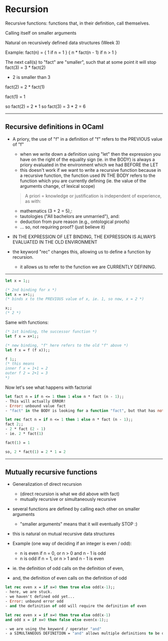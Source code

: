 # Recursion

Recursive functions: functions that, in their definition, call themselves.

Calling itself on smaller arguments

Natural on recursively defined data structures (Week 3)

Example:
fact(n) =
  { 1                     if n = 1 }
  { n * fact(n - 1)       if n > 1 }


The next call(s) to "fact" are "smaller", such that at some point it will stop
fact(3) = 3 * fact(2)
  - 2 is smaller than 3

fact(2) = 2 * fact(1)

fact(1) = 1

so fact(2) = 2 * 1
so fact(3) = 3 * 2 = 6

------------------------------------------------------------
## Recursive definitions in OCaml
- A priory, the use of "f" in a definition of "f" refers to the PREVIOUS value of "f"
  - when we write down a definition using "let" then the expression you have on the right
  of the equality sign (ie. in the BODY) is always a priory evaluated in the environment which we had
  BEFORE the LET
  - this doesn't work if we want to write a recursive function because in a
    recursive function, the function used IN THE BODY refers to the function which you
    are currently defining (ie. the value of the arguments change, cf lexical scope)

  > A priori = knowledge or justification is independent of experience, as with:
    - mathematics (3 + 2 = 5),:
    - tautologies ("All bachelors are unmarried"), and:
    - deduction from pure reason (e.g., ontological proofs)
    - ... so, not requiring proof? (just believe it)

- IN THE EXPRESSION OF LET BINDING, THE EXPRESSION IS ALWAYS EVALUATED IN THE OLD ENVIRONMENT

- the keyword "rec" changes this, allowing us to define a function by recursion.
  - it allows us to refer to the function we are CURRENTLY DEFINING.

------------------------------------------------------------
```ocaml
let x = 1;;

(* 2nd binding for x *)
let x = x+1;;
(* binds x to the PREVIOUS value of x, ie. 1, so now, x = 2 *)

x;;
(* 2 *)
```

Same with functions:
```ocaml
(* 1st binding, the successor function *)
let f x = x+1;;

(* new binding, "f" here refers to the old "f" above *)
let f x = f (f x));;

f 1;;
(* this means
inner f x = 1+1 = 2
outer f 2 = 2+1 = 3
*)
```

Now let's see what happens with factorial
```ocaml
let fact n = if n <= 1 then 1 else n * fact (n - 1);;
- This will actually ERROR!
- Error: unbound value fact
- "fact" in the BODY is looking for a function "fact", but that has not been defined yet (we are defining it now!!!)

let rec fact n = if n <= 1 then 1 else n * fact (n - 1);;
fact 2;;
- 2 * fact (2 - 1)
- ie. 2 * fact(1)

fact(1) = 1

so, 2 * fact(1) = 2 * 1 = 2
```

------------------------------------------------------------
## Mutually recursive functions
- Generalization of direct recursion
  - (direct recursion is what we did above with fact)
  - mutually recursive or simultaneously recursive
- several functions are defined by calling each other on smaller arguments
  - "smaller arguments" means that it will eventually STOP :)
- this is natural on mutual recursive data structures



- Example (one way of deciding if an integer is even / odd):
  - n is even if n = 0, or n > 0 and n - 1 is odd
  - n is odd if n = 1, or n > 1 and n - 1 is even

- ie. the definition of odd calls on the definition of even,
- and, the definition of even calls on the definition of odd

```ocaml
let rec even x = if x=0 then true else odd(x-1);;
- here, we are stuck.
- we haven't defined odd yet...
- Error: unbound error odd
- and the definition of odd will require the definition of even

let rec even x = if x=0 then true else odd(x-1)
and odd x = if x=0 then false else even(x-1);;

- we are using the keyword / operator "and"
- a SIMULTANEOUS DEFINITION = "and" allows multiple definitions to be defined at once
